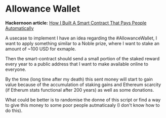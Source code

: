 # Allowance Wallet

**Hackernoon article:** [How I Built A Smart Contract That Pays People Automatically
](https://hackernoon.com/how-i-built-a-smart-contract-that-pays-people-automatically-x91j34mp)


A usecase to implement
I have an idea regarding the #AllowanceWallet, I want to apply something similar to a Noble prize, where I want to stake an amount of ~100 USD for exmaple.

Then the smart-contract should send a small portion of the staked reward every year to a public address that I want to make available online to everyone.

By the time (long time after my death) this sent money will start to gain value because of the accumulation of staking gains and Ethereum scarcity (if Etherum stats functional after 200 years) as well as some donations.

What could be better is to randomise the donne of this script or find a way to give this money to some poor people autmaticaaly (I don't know how to do this).
